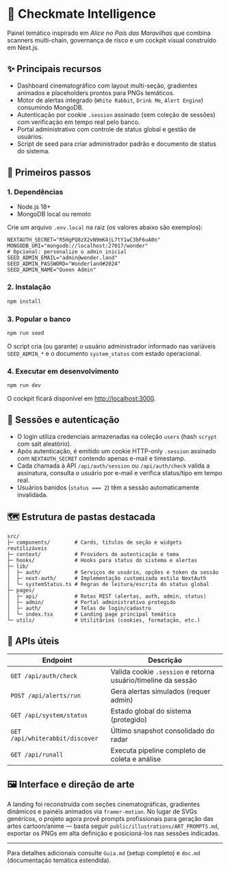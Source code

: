 # 🎩 Checkmate Intelligence

Painel temático inspirado em *Alice no País das Maravilhas* que combina scanners multi-chain, governança de risco e um cockpit visual construído em Next.js.

## ✨ Principais recursos

- Dashboard cinematográfico com layout multi-seção, gradientes animados e placeholders prontos para PNGs temáticos.
- Motor de alertas integrado (`White Rabbit`, `Drink Me`, `Alert Engine`) consumindo MongoDB.
- Autenticação por cookie `.session` assinado (sem coleção de sessões) com verificação em tempo real pelo banco.
- Portal administrativo com controle de status global e gestão de usuários.
- Script de seed para criar administrador padrão e documento de status do sistema.

## 🚀 Primeiros passos

### 1. Dependências

- Node.js 18+
- MongoDB local ou remoto

Crie um arquivo `.env.local` na raiz (os valores abaixo são exemplos):

```env
NEXTAUTH_SECRET="R5HgPQ8zX2vN9mK4jL7tY1wC3bF6uA0n"
MONGODB_URI="mongodb://localhost:27017/wonder"
# Opcional: personalize o admin inicial
SEED_ADMIN_EMAIL="admin@wonder.land"
SEED_ADMIN_PASSWORD="Wonderland#2024"
SEED_ADMIN_NAME="Queen Admin"
```

### 2. Instalação

```bash
npm install
```

### 3. Popular o banco

```bash
npm run seed
```

O script cria (ou garante) o usuário administrador informado nas variáveis `SEED_ADMIN_*` e o documento `system_status` com estado operacional.

### 4. Executar em desenvolvimento

```bash
npm run dev
```

O cockpit ficará disponível em [http://localhost:3000](http://localhost:3000).

## 🔐 Sessões e autenticação

- O login utiliza credenciais armazenadas na coleção `users` (hash `scrypt` com salt aleatório).
- Após autenticação, é emitido um cookie HTTP-only `.session` assinado com `NEXTAUTH_SECRET` contendo apenas e-mail e timestamp.
- Cada chamada à API `/api/auth/session` ou `/api/auth/check` valida a assinatura, consulta o usuário por e-mail e verifica status/tipo em tempo real.
- Usuários banidos (`status === 2`) têm a sessão automaticamente invalidada.

## 🗺️ Estrutura de pastas destacada

```
src/
├─ components/        # Cards, títulos de seção e widgets reutilizáveis
├─ context/           # Providers de autenticação e tema
├─ hooks/             # Hooks para status do sistema e alertas
├─ lib/
│  ├─ auth/           # Serviços de usuário, opções e token da sessão
│  ├─ next-auth/      # Implementação customizada estilo NextAuth
│  └─ systemStatus.ts # Regras de leitura/escrita do status global
├─ pages/
│  ├─ api/            # Rotas REST (alertas, auth, admin, status)
│  ├─ admin/          # Portal administrativo protegido
│  ├─ auth/           # Telas de login/cadastro
│  └─ index.tsx       # Landing page principal temática
└─ utils/             # Utilitários (cookies, formatação, etc.)
```

## 🔌 APIs úteis

| Endpoint | Descrição |
| --- | --- |
| `GET /api/auth/check` | Valida cookie `.session` e retorna usuário/timeline da sessão |
| `POST /api/alerts/run` | Gera alertas simulados (requer admin) |
| `GET /api/system/status` | Estado global do sistema (protegido) |
| `GET /api/whiterabbit/discover` | Último snapshot consolidado do radar |
| `GET /api/runall` | Executa pipeline completo de coleta e análise |

## 🖼️ Interface e direção de arte

A landing foi reconstruída com seções cinematográficas, gradientes dinâmicos e painéis animados via `framer-motion`. No lugar de SVGs genéricos, o projeto agora provê prompts profissionais para geração das artes cartoon/anime — basta seguir `public/illustrations/ART_PROMPTS.md`, exportar os PNGs em alta definição e posicioná-los nas sessões indicadas.

---

Para detalhes adicionais consulte `Guia.md` (setup completo) e `doc.md` (documentação temática estendida).
